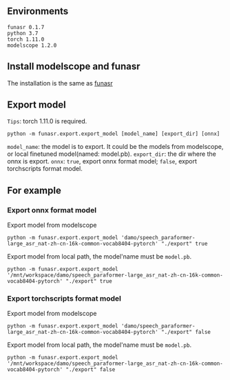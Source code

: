 
## Environments
    funasr 0.1.7
    python 3.7
    torch 1.11.0
    modelscope 1.2.0

## Install modelscope and funasr

The installation is the same as [funasr](../../README.md)

## Export model
   `Tips`: torch 1.11.0 is required.

   ```shell
   python -m funasr.export.export_model [model_name] [export_dir] [onnx]
   ```
   `model_name`: the model is to export. It could be the models from modelscope, or local finetuned model(named: model.pb). 
   `export_dir`: the dir where the onnx is export.
    `onnx`: `true`, export onnx format model; `false`, export torchscripts format model.

## For example
### Export onnx format model
Export model from modelscope
```shell
python -m funasr.export.export_model 'damo/speech_paraformer-large_asr_nat-zh-cn-16k-common-vocab8404-pytorch' "./export" true
```
Export model from local path, the model'name must be `model.pb`.
```shell
python -m funasr.export.export_model '/mnt/workspace/damo/speech_paraformer-large_asr_nat-zh-cn-16k-common-vocab8404-pytorch' "./export" true
```

### Export torchscripts format model
Export model from modelscope
```shell
python -m funasr.export.export_model 'damo/speech_paraformer-large_asr_nat-zh-cn-16k-common-vocab8404-pytorch' "./export" false
```

Export model from local path, the model'name must be `model.pb`.
```shell
python -m funasr.export.export_model '/mnt/workspace/damo/speech_paraformer-large_asr_nat-zh-cn-16k-common-vocab8404-pytorch' "./export" false
```

